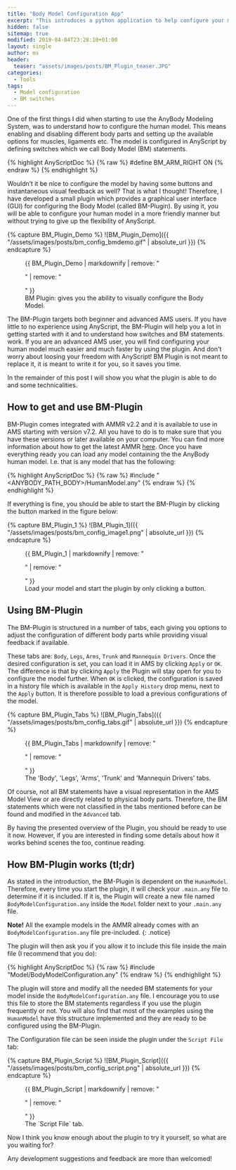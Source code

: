 ```yaml
---
title: "Body Model Configuration App"
excerpt: "This introduces a python application to help configure your model."
hidden: false
sitemap: true
modified: 2019-04-04T23:28:10+01:00
layout: single
author: ms
header:
  teaser: "assets/images/posts/BM_Plugin_teaser.JPG"
categories:
  - Tools
tags:
  - Model configuration
  - BM switches
---
```



One of the first things I did when starting to use the AnyBody Modeling System,
was to understand how to configure the human model. This means enabling and
disabling different body parts and setting up the available options for muscles,
ligaments etc. The model is configured in AnyScript by defining switches which
we call Body Model (BM) statements.

{% highlight AnyScriptDoc %}
{% raw %}
#define BM_ARM_RIGHT ON
{% endraw %}
{% endhighlight %}

Wouldn’t it be nice to configure the model by having some buttons and
instantaneous visual feedback as well? That is what I thought! Therefore, I have
developed a small plugin which provides a graphical user interface (GUI) for
configuring the Body Model (called BM-Plugin). By using it, you will be able to
configure your human model in a more friendly manner but without trying to give
up the flexibility of AnyScript. 

{% capture BM_Plugin_Demo %}
![BM_Plugin_Demo]({{ "/assets/images/posts/bm_config_bmdemo.gif" | absolute_url }})
{% endcapture %}

<figure>
  {{ BM_Plugin_Demo | markdownify | remove: "<p>" | remove: "</p>" }}
  <figcaption>BM Plugin: gives you the ability to visually configure the Body Model.</figcaption>
</figure>

The BM-Plugin targets both beginner and advanced AMS users. If you have little
to no experience using AnyScript, the BM-Plugin will help you a lot in getting
started with it and to understand how switches and BM statements work. If you
are an advanced AMS user, you will find configuring your human model much easier
and much faster by using the plugin. And don't worry about loosing your freedom
with AnyScript! BM Plugin is not meant to replace it, it is meant to write it
for you, so it saves you time.

In the remainder of this post I will show you what the plugin is able to do and some technicalities.



## How to get and use BM-Plugin

BM-Plugin comes integrated with AMMR v2.2 and it is available to use in AMS
starting with version v7.2. All you have to do is to make sure that you have
these versions or later available on your computer. You can find more
information about how to get the latest AMMR
[here](https://anyscript.org/getting-started/). Once you have everything ready
you can load any model containing the the AnyBody human model. I.e. that is any model that has
the following:

{% highlight AnyScriptDoc %}
{% raw %}
#include "<ANYBODY_PATH_BODY>/HumanModel.any"
{% endraw %}
{% endhighlight %}

If everything is fine, you should be able to start the BM-Plugin by clicking the
button marked in the figure below:

{% capture BM_Plugin_1 %}
![BM_Plugin_1]({{ "/assets/images/posts/bm_config_image1.png" | absolute_url }})
{% endcapture %}

<figure>
  {{ BM_Plugin_1 | markdownify | remove: "<p>" | remove: "</p>" }}
  <figcaption>Load your model and start the plugin by only clicking a button.</figcaption>
</figure>

## Using BM-Plugin

The BM-Plugin is structured in a number of tabs, each giving you options
to adjust the configuration of different body parts while providing visual
feedback if available. 

These tabs are: `Body`, `Legs`, `Arms`, `Trunk` and `Mannequin Drivers`. Once
the desired configuration is set, you can load it in AMS by clicking `Apply` or
`OK`. The difference is that by clicking `Apply` the Plugin will stay open for
you to configure the model further. When `OK` is clicked, the configuration is
saved in a history file which is available in the `Apply History` drop menu,
next to the `Apply` button. It is therefore possible to load a previous
configurations of the model.

{% capture BM_Plugin_Tabs %}
![BM_Plugin_Tabs]({{ "/assets/images/posts/bm_config_tabs.gif" | absolute_url }})
{% endcapture %}

<figure>
  {{ BM_Plugin_Tabs | markdownify | remove: "<p>" | remove: "</p>" }}
  <figcaption>The 'Body', 'Legs', 'Arms', 'Trunk' and 'Mannequin Drivers' tabs.</figcaption>
</figure>

Of course, not all BM statements have a visual representation in the AMS Model
View or are directly related to physical body parts. Therefore, the BM
statements which were not classified in the tabs mentioned before can be found
and modified in the `Advanced` tab. 

By having the presented overview of the Plugin, you should be ready to use it
now. However, if you are interested in finding some details about how it works
behind scenes the too, continue reading.

## How BM-Plugin works (tl;dr)

As stated in the introduction, the BM-Plugin is dependent on the `HumanModel`.
Therefore, every time you start the plugin, it will check your `.main.any` file
to determine if it is included. If it is, the Plugin will create a new file
named `BodyModelConfiguration.any` inside the `Model` folder next to your
`.main.any` file.

**Note!** All the example models in the AMMR already comes with an `BodyModelConfiguration.any` file pre-included.
{: .notice}

The plugin will then ask you if you allow it to include this
file inside the main file (I recommend that you do):

{% highlight AnyScriptDoc %}
{% raw %}
#include "Model/BodyModelConfiguration.any"
{% endraw %}
{% endhighlight %}

The plugin will store and modify all the needed BM statements for your model inside the `BodyModelConfiguration.any` file. I encourage you to use this file to store the BM statements regardless if you use the plugin frequently or not. You will also find that most of the examples using the `HumanModel` have this structure implemented and they are ready to be configured using the BM-Plugin.

The Configuration file can be seen inside the plugin under the `Script File` tab:

{% capture BM_Plugin_Script %}
![BM_Plugin_Script]({{ "/assets/images/posts/bm_config_script.png" | absolute_url }})
{% endcapture %}

<figure>
  {{ BM_Plugin_Script | markdownify | remove: "<p>" | remove: "</p>" }}
  <figcaption>The `Script File` tab.</figcaption>
</figure>




Now I think you know enough about the plugin to try it yourself, so what are you waiting for?

Any development suggestions and feedback are more than welcomed!
